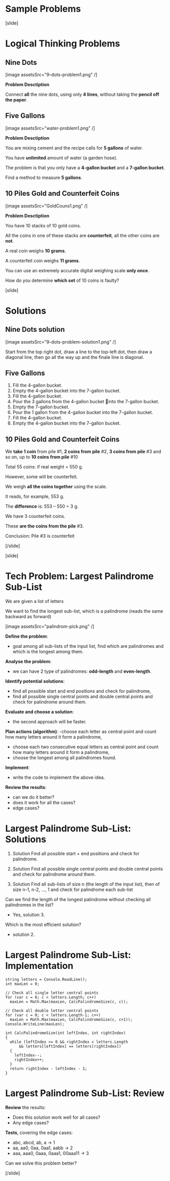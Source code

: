 # Sample Problems

[slide]
# Logical Thinking Problems

## Nine Dots

[image assetsSrc="9-dots-problem1.png" /]

**Problem Desctiption**

Connect **all** the nine dots, using only **4 lines**, without taking the **pencil off the paper**.

## Five Gallons

[image assetsSrc="water-problem1.png" /]

**Problem Desctiption**

You are mixing cement and the recipe calls for **5 gallons** of water.

You have **unlimited** amount of water (a garden hose).

The problem is that you only have a **4-gallon bucket** and a **7-gallon bucket**.

Find a method to measure **5 gallons**.

## 10 Piles Gold and Counterfeit Coins

[image assetsSrc="GoldCouns1.png" /]

**Problem Desctiption**

You have 10 stacks of 10 gold coins.

All the coins in one of these stacks are **counterfeit**, all the other coins are **not**.

A real coin weighs **10 grams**.

A counterfeit coin weighs **11 grams**.

You can use an extremely accurate digital weighing scale **only once**.

How do you determine **which set** of 10 coins is faulty?

[slide]
# Solutions

## Nine Dots solution
[image assetsSrc="9-dots-problem-solution1.png" /]

Start from the top right dot, draw a line to the top-left dot, then draw a diagonal line, then go all the way up and the finale line is diagonal.

## Five Gallons

1. Fill the 4-gallon bucket.
2. Empty the 4-gallon bucket into the 7-gallon bucket.
3. Fill the 4-gallon bucket.
4. Pour the 3 gallons from the 4-gallon bucket into the 7-gallon bucket.
5. Empty the 7-gallon bucket.
6. Pour the 1 gallon from the 4-gallon bucket into the 7-gallon bucket.
7. Fill the 4-gallon bucket.
8. Empty the 4-gallon bucket into the 7-gallon bucket.

## 10 Piles Gold and Counterfeit Coins

We **take 1 coin** from pile \#1, **2 coins from pile** \#2, **3 coins from pile** \#3 and so on, up to **10 coins from pile** \#10

Total 55 coins: if real weight = 550 g.

However, some will be counterfeit.

We weigh **all the coins together** using the scale.

It reads, for example, 553 g.

The **difference** is: 553 – 550 = 3 g.

We have 3 counterfeit coins.

These **are the coins from the pile** \#3.

Conclusion: Pile #3 is counterfeit

[/slide]

[slide]
# Tech Problem: Largest Palindrome Sub-List

We are given a list of letters

We want to find the longest sub-list, which is a palindrome (reads the same backward as forward)

[image assetsSrc="palindrom-pick.png" /]

**Define the problem**:
- goal among all sub-lists of the input list, find which are palindromes and which is the longest among them.

**Analyse the problem**:
- we can have 2 type of palindromes: **odd-length** and **even-length**.

**Identify potential solutions**: 
- find all possible start and end positions and check for palindrome,
- find all possible single central points and double central points and check for palindrome around them.

**Evaluate and choose a solution**:
- the second approach will be faster.

**Plan actions (algorithm)**:
-choose each letter as central point and count how many letters around it form a palindrome,
- choose each two consecutive equal letters as central point and count how many letters around it form a palindrome,
- choose the longest among all palindromes found.

**Implement**: 
- write the code to implement the above idea.

**Review the results**:
- can we do it better?
- does it work for all the cases?
- edge cases?

# Largest Palindrome Sub-List: Solutions

1. Solution Find all possible start + end positions and check for palindrome.

2. Solution Find all possible single central points and double central points and check for palindrome around them.

3. Solution Find all sub-lists of size n (the length of the input list), then of size n-1, n-2, …, 1 and check for palindrome each sub-list

Can we find the length of the longest palindrome without checking all palindromes in the list? 
-  Yes, solution 3.

Which is the most efficient solution?
- solution 2.

# Largest Palindrome Sub-List: Implementation

```
string letters = Console.ReadLine();
int maxLen = 0;

// Check all single letter central points
for (var c = 0; c < letters.Length; c++)
  maxLen = Math.Max(maxLen, CalcPalindromeSize(c, c));

// Check all double letter central points
for (var c = 0; c < letters.Length-1; c++)
  maxLen = Math.Max(maxLen, CalcPalindromeSize(c, c+1));
Console.WriteLine(maxLen);

int CalcPalindromeSize(int leftIndex, int rightIndex)
{
  while (leftIndex >= 0 && rightIndex < letters.Length
      && letters[leftIndex] == letters[rightIndex])
  {
    leftIndex--;
    rightIndex++;
  }
  return rightIndex - leftIndex - 1;
}
```

# Largest Palindrome Sub-List: Review

**Review** the results:
- Does this solution work well for all cases?
- Any edge cases?

**Tests**, covering the edge cases:
- abc, abcd, ab, a -\> 1
- aa, aa0, 0aa, 0aa1, aabb -\> 2
- aaa, aaa0, 0aaa, 0aaa1, 00aaa11 -\> 3

Can we solve this problem better?

[/slide]